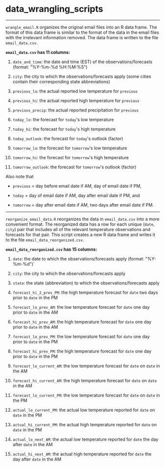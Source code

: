 # data_wrangling_scripts

* * * 

`wrangle_email.R` organizes the original email files into an R data frame.
The format of this data frame is similar to the format of the data in the email files with the irrelevant information removed. 
The data frame is written to the file `email_data.csv`.

**`email_data.csv` has 11 columns:**

1. `date_and_time`: the date and time (EST) of the observations/forecasts (format: "%Y-%m-%d %H:%M:%S")

2. `city`: the city to which the observations/forecasts apply (some cities contain their corresponding state abbreviations)

3. `previous_lo`: the actual reported low temperature for `previous`

4. `previous_hi`: the actual reported high temperature for `previous`

5. `previous_precip`: the actual reported precipitation for `previous`

6. `today_lo`: the forecast for `today`'s low temperature

7. `today_hi`: the forecast for `today`'s high temperature

8. `today_outlook`: the forecast for `today`'s outlook (factor)

9. `tomorrow_lo`: the forecast for `tomorrow`'s low temperature

10. `tomorrow_hi`: the forecast for `tomorrow`'s high temperature

11. `tomorrow_outlook`: the forecast for `tomorrow`'s outlook (factor)

Also note that

* `previous` = day before email date if AM, day of email date if PM,

* `today` = day of email date if AM, day after email date if PM, and 

* `tomorrow` = day after email date if AM, two days after email date if PM.

* * * 
 
`reorganize_email_data.R` reorganizes the data in `email_data.csv` into a more convenient format.
The reorganized data has a row for each unique (`date`, `city`) pair that includes all of the relevant temperature observations and forecasts for that pair.
This script creates a new R data frame and writes it to the file `email_data_reorganized.csv`.

**`email_data_reorganized.csv` has 15 columns:**

1. `date`: the date to which the observations/forecasts apply (format: "%Y-%m-%d")`

2. `city`: the city to which the observations/forecasts apply

3. `state`: the state (abbreviation) to which the observations/forecasts apply

4. `forecast_hi_2_prev_PM`: the high temperature forecast for `date` two days prior to `date` in the PM

5. `forecast_lo_prev_AM`: the low temperature forecast for `date` one day prior to `date` in the AM

6. `forecast_hi_prev_AM`: the high temperature forecast for `date` one day prior to `date` in the AM

7. `forecast_lo_prev_PM`: the low temperature forecast for `date` one day prior to `date` in the PM

8. `forecast_hi_prev_PM`: the high temperature forecast for `date` one day prior to `date` in the PM

9. `forecast_lo_current_AM`: the low temperature forecast for `date` on `date` in the AM

10. `forecast_hi_current_AM`: the high temperature forecast for `date` on `date` in the AM

11. `forecast_lo_current_PM`: the low temperature forecast for `date` on `date` in the PM

12. `actual_lo_current_PM`: the actual low temperature reported for `date` on `date` in the PM

13. `actual_hi_current_PM`: the actual high temperature reported for `date` on `date` in the PM

14. `actual_lo_next_AM`: the actual low temperature reported for `date` the day after `date` in the AM

15. `actual_hi_next_AM`: the actual high temperature reported for `date` the day after `date` in the AM
